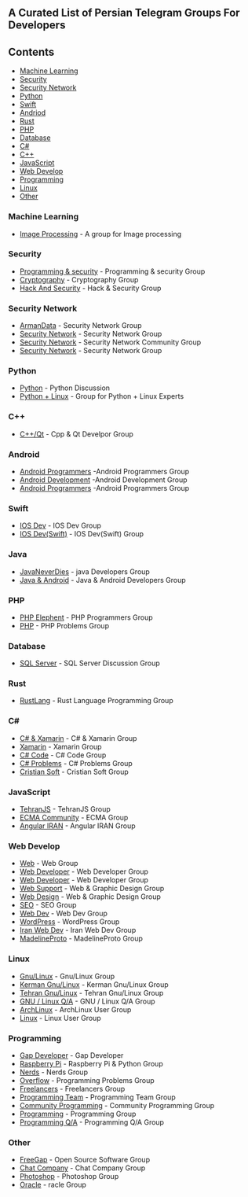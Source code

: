 ## A Curated List of Persian Telegram Groups For Developers
## Contents
 - [Machine Learning](#machine-learning)
 - [Security](#security)
 - [Security Network ](#security-network )
 - [Python](#python)
 - [Swift](#swift)
 - [Andriod](#android)
 - [Rust](#Rustlang)
 - [PHP](#php)
 - [Database](#database)
 - [C#](#c-sharp)
 - [C++](#c-plus-plus)
 - [JavaScript](#javascript)
 - [Web Develop](#web-develop)
 - [Programming](#programming)
 - [Linux](#linux)
 - [Other](#other)

### Machine Learning
 - [Image Processing](https://telegram.me/joinchat/Bm-SgUELJ355MOKYgoDXrg) - A group for Image processing

### Security
 - [Programming & security](http://t.me/joinchat/FQbLclBaqOffs8EGi0JUQg) - Programming & security Group
 - [Cryptography](https://t.me/joinchat/Bi883BH1gstrrfsxssdu7g) - Cryptography Group
 - [Hack And Security](https://telegram.me/joinchat/AAAAAEJOCEXl-fny4Pml1A) - Hack & Security Group
 
### Security Network 
- [ArmanData](https://t.me/joinchat/CS1iNhAcUrS2kpKl2SMvPw) - Security Network Group
- [Security Network](https://t.me/joinchat/DM638D9xCmJIdiqBs7a8-A) - Security Network Group
- [Security Network](https://t.me/joinchat/FEPL2kPVspzM81ihbsaSsQ) - Security Network Community Group
- [Security Network](https://t.me/joinchat/E8MGgkPVspwnqAgUeM5cIA) - Security Network Group

### Python
 - [Python](https://t.me/joinchat/HHAUWk16aSvttxZ_su11mg) - Python Discussion
 - [Python + Linux](https://t.me/joinchat/ClyM2j9QzOiYfJkHkgrMxQ) - Group for Python + Linux Experts
 
### C++
 - [C++/Qt](https://telegram.me/joinchat/BY6MdD8zELnu-u4vy6mxvg) - Cpp & Qt Develpor Group

### Android
 - [Android Programmers](https://telegram.me/joinchat/DmIcnUAm-a935cJumBkMmg) -Android Programmers Group
 - [Android Development](https://t.me/joinchat/C_9A9z645IDj4qTAEkKSdw) -Android Development Group
 - [Android Programmers](https://t.me/joinchat/BPyVsj6pHOyL4cDoAf5foA) -Android Programmers Group
 
### Swift
 - [IOS Dev](https://telegram.me/joinchat/CHk-4UBjjds4nYAl-S2Now) - IOS Dev Group
 - [IOS Dev(Swift)](https://t.me/joinchat/AAAAAD9Mz8DlHGxnkUD-dQ) - IOS Dev(Swift) Group
 

### Java
 - [JavaNeverDies](https://t.me/joinchat/Celm7kBy4QJvaKG6qm9dOw) - java Developers Group
 - [Java & Android](https://t.me/joinchat/EurdlUEhlnS1b5e0ciJGNw) - Java & Android Developers Group

### PHP
 - [PHP Elephent](https://t.me/joinchat/BlYEGT9D614i8VhQW-N7SA) - PHP Programmers Group
 - [PHP](https://t.me/joinchat/AtGBkEIla6WhyrMSqXY_hQ) - PHP Problems Group

### Database
 - [SQL Server](https://t.me/joinchat/AAAAAEE8KHTCfN_K9xAE-g) - SQL Server Discussion Group 
 
### Rust
- [RustLang](https://t.me/joinchat/Al7JHw3UCQmYMuvAxxkWBw) - Rust Language Programming Group

### C#
 - [C# & Xamarin](https://telegram.me/joinchat/BOKswEFe0LV4o8LxXZTnYA) - C# & Xamarin Group
 - [Xamarin](https://t.me/joinchat/IlKL1hEtjzLOWarPIVry1A) - Xamarin Group
 - [C# Code](https://t.me/joinchat/AAAAAEFpH4nMPH8EEichfA) - C# Code Group
 - [C# Problems](https://t.me/joinchat/Atel5j8ZZQh0pxGYnVs3Ng) - C# Problems Group
 - [Cristian Soft](https://t.me/joinchat/AAAAAE5AwfF_JRv2JOi5nw) - Cristian Soft Group
 
### JavaScript
 - [TehranJS](https://t.me/joinchat/AAAAADuurksaUzYjKNFtpA) - TehranJS Group 
 - [ECMA Community](https://t.me/joinchat/FfvXeUQU_fiPDX2yRlnD4w) - ECMA Group 
 - [Angular IRAN](https://t.me/joinchat/AAAAAERMCw-4Xd8UNpc8dA) - Angular IRAN Group 
 
### Web Develop 
 - [Web](https://t.me/joinchat/BhhZM0zUOcqv8Flt5w_kTw) - Web Group 
 - [Web Developer](https://telegram.me/joinchat/BaoJETxRxmPG3mV96OkcBg) - Web Developer Group 
 - [Web Developer](https://t.me/joinchat/AAAAAEP6OBxMfDTR9o_VAQ) - Web Developer Group 
 - [Web Support](https://telegram.me/joinchat/Amapzzu5N7KU9l8i9biQVw) - Web & Graphic Design Group
 - [Web Design](https://t.me/joinchat/BhhZM0Qo_kBc92EJ279h3w) - Web & Graphic Design Group
 - [SEO](https://t.me/joinchat/BhJ3RxHm5bAjWUmR-G9UBA) - SEO Group
 - [Web Dev](https://t.me/joinchat/BYMy8j6JciS5qC1soPJEow) - Web Dev Group
 - [WordPress](https://t.me/joinchat/Bdt6LUMK2I-aOGkzCkHguA) - WordPress Group
 - [Iran Web Dev](https://t.me/joinchat/AAAAAEoJjPzEpdYbHSGBGg) - Iran Web Dev Group
 - [MadelineProto](https://t.me/joinchat/Bgraj0RlsQpyjOXGjtXpJg) - MadelineProto Group
 
### Linux
 - [Gnu/Linux](https://t.me/joinchat/AgXFOERWlsLvJqxWYlrBqQ) - Gnu/Linux Group
 - [Kerman Gnu/Linux](https://t.me/joinchat/BU-t6E-hnY-pERFdPw54TQ) - Kerman Gnu/Linux Group
 - [Tehran Gnu/Linux](https://t.me/joinchat/AAAAADzxg6e6w9xw0EZcNA) - Tehran Gnu/Linux Group
 - [GNU / Linux Q/A](https://t.me/joinchat/AneI_z-v5CMfn1zPmQo9Ww) - GNU / Linux Q/A Group
 - [ArchLinux](https://t.me/joinchat/HkrxrEL0r7LHZulhhc36KQ) - ArchLinux User Group
 - [Linux](https://telegram.me/joinchat/AsOr2j-6ee7z_yLU3x3nIg) - Linux User Group
 
### Programming
 - [Gap Developer](https://t.me/joinchat/GsMlLBAEbANpcQx7v86Pgg) - Gap Developer
 - [Raspberry Pi](https://t.me/joinchat/D1ZmYU5n_GYLkGBr_VUi5g) - Raspberry Pi & Python Group
 - [Nerds](https://t.me/joinchat/AAAAAD2_t1mRKSuEAja3iw) - Nerds Group
 - [Overflow](https://t.me/joinchat/FFSYBVDGI8wDQKYrWIKf7g) - Programming Problems Group
 - [Freelancers](https://t.me/joinchat/AhgfaRFOG412RBv3CQNq-Q) - Freelancers Group
 - [Programming Team](https://t.me/joinchat/AAAAAENPOk-Md3qkEhRJAg) - Programming Team Group
 - [Community Programming](https://t.me/joinchat/AAAAAERGZ2z3_cwjhNvfSA) - Community Programming Group
 - [Programming](https://t.me/joinchat/AAAAAEDZPsRoj9h16yftAA) - Programming Group
 - [Programming Q/A](https://t.me/joinchat/FHtX3U4vDb1ydSbpizFHww) - Programming Q/A Group
 
 
### Other
 - [FreeGap](https://t.me/joinchat/AgXFOD86p1nhiaC0HB1wrg) - Open Source Software Group
 - [Chat Company](https://t.me/joinchat/DKhsrUNxZcAe2VLN8NcM9w) - Chat Company Group
 - [Photoshop](https://t.me/joinchat/DxfC7T8Rsz0UDNvC7dqL7A) - Photoshop Group
 - [Oracle](https://t.me/joinchat/Ad3P5T12J7UW9pmgBEX8zw) - racle Group
 
